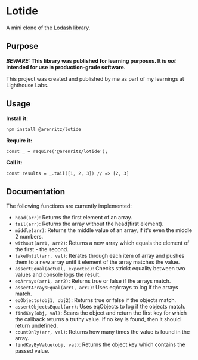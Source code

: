 # Lotide

A mini clone of the [Lodash](https://lodash.com) library.

## Purpose

**_BEWARE:_ This library was published for learning purposes. It is _not_ intended for use in production-grade software.**

This project was created and published by me as part of my learnings at Lighthouse Labs. 

## Usage

**Install it:**

`npm install @arenritz/lotide`

**Require it:**

`const _ = require('@arenritz/lotide');`

**Call it:**

`const results = _.tail([1, 2, 3]) // => [2, 3]`

## Documentation

The following functions are currently implemented:

* `head(arr)`: Returns the first element of an array.
* `tail(arr)`: Returns the array without the head(first element).
* `middle(arr)`: Returns the middle value of an array, if it's even the middle 2 numbers.
* `without(arr1, arr2)`: Returns a new array which equals the element of the first - the second.
* `takeUntil(arr, val)`: Iterates through each item of array and pushes them to a new array until it element of the array matches the value.
* `assertEqual(actual, expected)`: Checks strickt equality between two values and console logs the result.
* `eqArrays(arr1, arr2)`: Returns true or false if the arrays match.
* `assertArraysEqual(arr1, arr2)`: Uses eqArrays to log if the arrays match.
* `eqObjects(obj1, obj2)`: Returns true or false if the objects match.
* `assertObjectsEqual(arr)`: Uses eqObjects to log if the objects match.
* `findKey(obj, val)`: Scans the object and return the first key for which the callback returns a truthy value. If no key is found, then it should return undefined.
* `countOnly(arr, val)`: Returns how many times the value is found in the array.
* `findKeyByValue(obj, val)`: Returns the object key which contains the passed value.